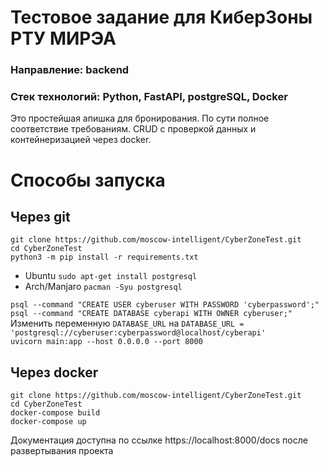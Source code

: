 # Тестовое задание для КиберЗоны РТУ МИРЭА

### Направление: backend
### Стек технологий: Python, FastAPI, postgreSQL, Docker

Это простейшая апишка для бронирования. По сути полное соответствие требованиям.
CRUD с проверкой данных и контейнеризацией через docker.

# Способы запуска

## Через git
`git clone https://github.com/moscow-intelligent/CyberZoneTest.git`
<br>
`cd CyberZoneTest`
<br>
`python3 -m pip install -r requirements.txt`
<br>
- Ubuntu
`sudo apt-get install postgresql`<br>
- Arch/Manjaro `pacman -Syu postgresql`<br>

`psql --command "CREATE USER cyberuser WITH PASSWORD 'cyberpassword';"`
<br>
`psql --command "CREATE DATABASE cyberapi WITH OWNER cyberuser;"`
<br>
Изменить переменную `DATABASE_URL` на `DATABASE_URL = 'postgresql://cyberuser:cyberpassword@localhost/cyberapi'`
<br>
`uvicorn main:app --host 0.0.0.0 --port 8000`
<br>

## Через docker
`git clone https://github.com/moscow-intelligent/CyberZoneTest.git`
<br>
`cd CyberZoneTest`
<br>
`docker-compose build`
<br>
`docker-compose up`

Документация доступна по ссылке https://localhost:8000/docs после развертывания проекта


